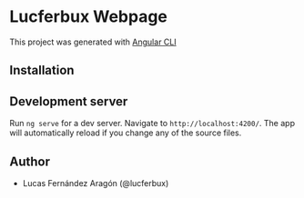 # Lucferbux Webpage

This project was generated with [Angular CLI](https://github.com/angular/angular-cli)



## Installation

## Development server

Run `ng serve` for a dev server. Navigate to `http://localhost:4200/`. The app will automatically reload if you change any of the source files.

## Author

* Lucas Fernández Aragón (@lucferbux)
